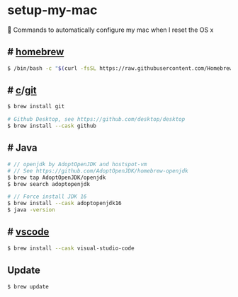 # setup-my-mac
 :apple: Commands to automatically configure my mac when I reset the OS x


## # [homebrew](https://brew.sh/)

```sh
$ /bin/bash -c "$(curl -fsSL https://raw.githubusercontent.com/Homebrew/install/HEAD/install.sh)"
```

## # [c](https://github.com/git/git)/[git](https://git-scm.com/)

```sh
$ brew install git
```

```sh
# Github Desktop, see https://github.com/desktop/desktop
$ brew install --cask github
```


## # Java

```sh
# // openjdk by AdoptOpenJDK and hostspot-vm
# // See https://github.com/AdoptOpenJDK/homebrew-openjdk
$ brew tap AdoptOpenJDK/openjdk
$ brew search adoptopenjdk

# // Force install JDK 16
$ brew install --cask adoptopenjdk16
$ java -version
```

## # [vscode](https://github.com/microsoft/vscode)

```sh
$ brew install --cask visual-studio-code
```

## Update

```sh
$ brew update
```

